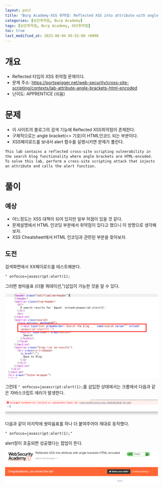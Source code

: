 ```yaml
---
layout: post
title: "Burp Academy-XSS 취약점: Reflected XSS into attribute with angle brackets HTML-encoded"
categories: [보안취약점, Burp Academy]
tags: [보안취약점, Burp Academy, XSS취약점]
toc: true
last_modified_at: 2023-08-04 05:55:00 +0900
---
```


# 개요
- Reflected 타입의 XSS 취약점 문제이다. 
- 문제 주소: https://portswigger.net/web-security/cross-site-scripting/contexts/lab-attribute-angle-brackets-html-encoded
- 난이도: APPRENTICE (쉬움)

# 문제
- 이 사이트의 블로그의 검색 기능에 Reflected XSS취약점이 존재한다. 
- 구체적으로는 angle bracket(<> 기호)이 HTML인코드 되는 부분이다. 
- XSS페이로드를 보내서 alert 함수를 실행시키면 문제가 풀린다. 

```
This lab contains a reflected cross-site scripting vulnerability in the search blog functionality where angle brackets are HTML-encoded. To solve this lab, perform a cross-site scripting attack that injects an attribute and calls the alert function.
```

# 풀이 
## 예상 
- 어느정도는 XSS 대책이 되어 있지만 일부 허점이 있을 것 같다. 
- 문제설명에서 HTML 인코딩 부분에서 취약점이 있다고 했으니 이 방향으로 생각해보자. 
- XSS Cheatsheet에서 HTML 인코딩과 관련된 부분을 찾아보자. 

## 도전 
검색화면에서 XX페이로드를 테스트해본다.

```
" onfocus=javascript:alert(1);
```

그러면 쌍따옴표 (더블 쿼테이션,")삽입이 가능한 것을 알 수 있다. 

![싱크발견](/images/burp-academy-xss-6-sink.png)

그런데 `" onfocus=javascript:alert(1);`를 삽입한 상태에서는 크롬에서 다음과 같은 자바스크립트 에러가 발생한다. 

![Chrome에서 발생](/images/burp-academy-xss-6-1.png)

다음과 같이 마지막에 쌍따움표를 하나 더 붙여주어야 제대로 동작했다. 

```
" onfocus=javascript:alert(1);"
```

alert창이 호출되면 성공했다는 팝업이 뜬다. 

![성공](/images/burp-academy-xss-6-success.png)